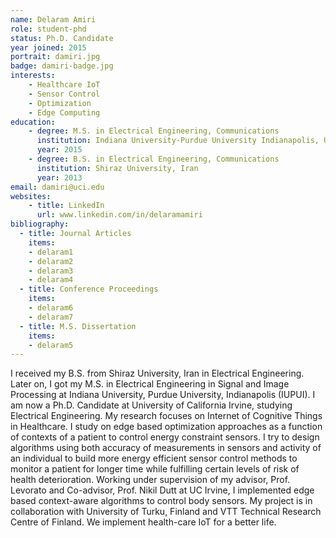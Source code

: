 ```yaml
---
name: Delaram Amiri
role: student-phd
status: Ph.D. Candidate
year joined: 2015
portrait: damiri.jpg
badge: damiri-badge.jpg
interests:
    - Healthcare IoT
    - Sensor Control
    - Optimization
    - Edge Computing
education:
    - degree: M.S. in Electrical Engineering, Communications
      institution: Indiana University-Purdue University Indianapolis, U.S.
      year: 2015
    - degree: B.S. in Electrical Engineering, Communications
      institution: Shiraz University, Iran
      year: 2013
email: damiri@uci.edu
websites:
    - title: LinkedIn
      url: www.linkedin.com/in/delaramamiri
bibliography:
  - title: Journal Articles 
    items: 
    - delaram1 
    - delaram2 
    - delaram3 
    - delaram4
  - title: Conference Proceedings 
    items: 
    - delaram6 
    - delaram7
  - title: M.S. Dissertation
    items: 
    - delaram5
---
```


I received my  B.S. from Shiraz University, Iran in Electrical Engineering.  Later on, I got my M.S. in Electrical Engineering in Signal and Image Processing at Indiana University, Purdue University, Indianapolis (IUPUI). I am now a Ph.D. Candidate at University of California Irvine, studying Electrical Engineering. My research focuses on Internet of Cognitive Things in Healthcare. I study on edge based optimization approaches as a function of contexts of a patient to control energy constraint sensors. I try to design algorithms using both accuracy of measurements in sensors and activity of an individual to build more energy efficient sensor control methods to monitor a patient for longer time while fulfilling certain levels of risk of health deterioration. Working under supervision of my advisor, Prof. Levorato and Co-advisor, Prof. Nikil Dutt at UC Irvine, I implemented edge based context-aware algorithms to control body sensors. My project is in collaboration with University of Turku, Finland and VTT Technical Research Centre of Finland. We implement health-care IoT for a better life. 
